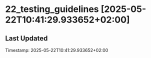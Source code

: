 # 22_testing_guidelines [2025-05-22T10:41:29.933652+02:00]

## Last Updated
Timestamp: 2025-05-22T10:41:29.933652+02:00

